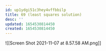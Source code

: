 ```yaml
---
id: up1ydgi51c3hey4vffbbilp
title: 69 (least squares solution)
desc: ''
updated: 1654530814450
created: 1654530814450
---
```

![[Screen Shot 2021-11-07 at 8.57.58 AM.png]]
